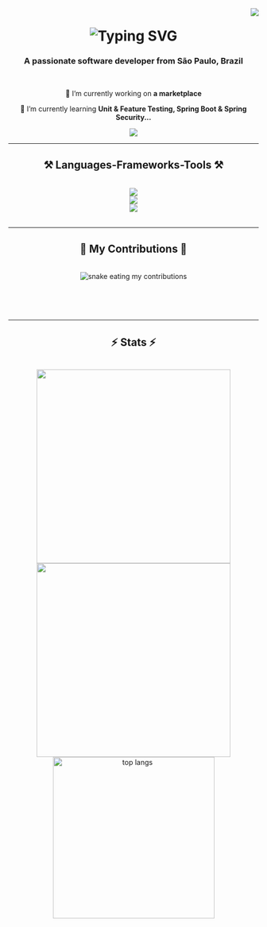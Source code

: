 <img align="right" src="https://visitor-badge.laobi.icu/badge?page_id=FelipeRodrigues05.FelipeRodrigues05" />

<h1 align="center">
    <img src="https://readme-typing-svg.herokuapp.com?font=Righteous&pause=1000&color=6221F7&random=false&width=500&height=70&size=35&center=true&lines=Hi+There!+%F0%9F%91%8B;I'm+Felipe+Rodrigues" alt="Typing SVG" />
</h1>

<h3 align="center">A passionate software developer from São Paulo, Brazil </h3>

<br/>

<div align="center">
 
 🔭 I’m currently working on **a marketplace**
 
 🌱 I’m currently learning **Unit & Feature Testing, Spring Boot & Spring Security...**

 </div>
 
<div align="center"> 
  <a href="mailto:feliperodrigues-dev@outlook.com">
    <img src="https://img.shields.io/badge/email--000?style=social&logo=microsoft-outlook&logoColor=0078d4" />
  </a>
<!--   <a href="https://linkedin.com/in/pedro-sales-muniz" target="_blank">
    <img src="https://img.shields.io/badge/LinkedIn-0077B5?style=for-the-badge&logo=linkedin&logoColor=white" target="_blank" />
  </a> -->
<!--   <a href="https://salesp07.github.io" target="_blank">
     <img src="https://img.shields.io/badge/Portfolio-FF5722?style=for-the-badge&logo=todoist&logoColor=white" target="_blank" /> <!-- sqlite, safari, google-chrome are other good icon options
  </a> -->
</div>

 <hr/>
 
<h2 align="center">⚒️ Languages-Frameworks-Tools ⚒️</h2>
<br/>
<div align="center">
    <img src="https://skillicons.dev/icons?i=phpstorm,idea,vscode,git,github,docker,linux,bun" />
    <br>
    <img src="https://skillicons.dev/icons?i=php,java,javascript,typescript,html,css,mysql" />
    <br>
    <img src="https://skillicons.dev/icons?i=laravel,spring,react,nuxt" />
    <br>
</div>

<br/>
<hr/>

<div align="center">
  <h2>🐍 My Contributions 🐍</h2>
  <br>
  <img alt="snake eating my contributions" src="https://raw.githubusercontent.com/FelipeRodrigues05/FelipeRodrigues05/output/github-contribution-grid-snake.svg" />
  
  <br/><br/><br/>
</div>

<hr/>

<h2 align="center">⚡ Stats ⚡</h2>
<br>
<div align=center>
  <img width=390 src="https://streak-stats.demolab.com?user=FelipeRodrigues05&count_private=true&theme=react&border_radius=10"/>
  <img width=390 src="https://github-readme-stats.vercel.app/api?username=FelipeRodrigues05&show_icons=true&count_private=true&theme=react&border_radius=10" />
  <br/>
  <img width=325 align="center" src="https://github-readme-stats.vercel.app/api/top-langs/?username=FelipeRodrigues05&hide=HTML&langs_count=8&layout=compact&theme=react&border_radius=10&size_weight=0.5&count_weight=0.5&exclude_repo=github-readme-stats" alt="top langs" />
</div>

<br/><br/>

<!-- <hr/>

<br/>

<div align="center">
<a href='https://ko-fi.com/V7V4RAK9C' target='_blank'><img height='64' style='border:0px;height:64px;' src='https://storage.ko-fi.com/cdn/kofi1.png?v=3' border='0' alt='Buy Me a Coffee at ko-fi.com' /></a>
</div>

<br/>
-->
